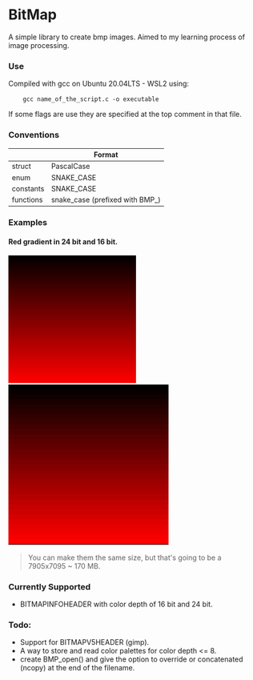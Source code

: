 # BitMap
A simple library to create bmp images. Aimed to my learning process of image processing.

### Use
Compiled with gcc on Ubuntu 20.04LTS - WSL2 using:
```shell
    gcc name_of_the_script.c -o executable
```
If some flags are use they are specified at the top comment in that file.

### Conventions
||Format|
|---|---|
|struct|PascalCase|
|enum|SNAKE_CASE|
|constants|SNAKE_CASE|
|functions|snake_case (prefixed with BMP_)|


### Examples
#### Red gradient in 24 bit and 16 bit.
![red_gradient_24bit_BITMAPINFOHEADER](playground/red_gradient24.bmp)
![red_gradient_16bit_BITMAPINFOHEADER](playground/red_gradient16.bmp)

> You can make them the same size, but that's going to be a 7905x7095 ~ 170 MB.

### Currently Supported
* BITMAPINFOHEADER with color depth of 16 bit and 24 bit.

### Todo:
* Support for BITMAPV5HEADER (gimp).
* A way to store and read color palettes for color depth <= 8.
* create BMP_open() and give the option to override or concatenated (ncopy) 
  at the end of the filename.

